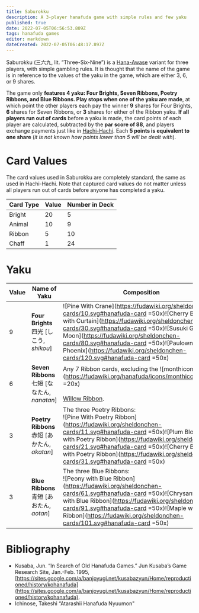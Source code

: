 ```yaml
---
title: Saburokku
description: A 3-player hanafuda game with simple rules and few yaku
published: true
date: 2022-07-05T06:56:53.809Z
tags: hanafuda games
editor: markdown
dateCreated: 2022-07-05T06:48:17.897Z
---
```


Saburokku (三六九, lit. “Three-Six-Nine”) is a [Hana-Awase](https://fudawiki.org/en/hanafuda/games/hana-awase) variant for three players, with simple gambling rules. It is thought that the name of the game is in reference to the values of the yaku in the game, which are either 3, 6, or 9 shares.

The game only **features 4 yaku: Four Brights, Seven Ribbons, Poetry Ribbons, and Blue Ribbons. Play stops when one of the yaku are made**, at which point the other players each pay the winner **9** shares for Four Brights, **6** shares for Seven Ribbons, or **3** shares for either of the Ribbon yaku. **If all players run out of cards** before a yaku is made, the card points of each player are calculated, subtracted by the **par score of 88**, and players exchange payments just like in [Hachi-Hachi](https://fudawiki.org/en/hanafuda/games/hachi-hachi). Each **5 points is equivalent to one share** (*it is not known how points lower than 5 will be dealt with*).

# Card Values

The card values used in Saburokku are completely standard, the same as used in Hachi-Hachi. Note that captured card values do not matter unless all players run out of cards before anyone has completed a yaku.

| Card Type | Value | Number in Deck |
| --- | --- | --- |
| Bright | 20  | 5   |
| Animal | 10  | 9   |
| Ribbon | 5   | 10  |
| Chaff  | 1   | 24  |

# Yaku

| Value | Name of Yaku | Composition |
| --- | --- | --- |
| 9   | **Four Brights**  <br>四光 \[しこう, *shikou*\] | ![Pine With Crane](https://fudawiki.org/sheldonchen-cards/10.svg#hanafuda-card =50x)![Cherry Blossom with Curtain](https://fudawiki.org/sheldonchen-cards/30.svg#hanafuda-card =50x)![Susuki Grass with Moon](https://fudawiki.org/sheldonchen-cards/80.svg#hanafuda-card =50x)![Paulownia with Phoenix](https://fudawiki.org/sheldonchen-cards/120.svg#hanafuda-card =50x) |
| 6   | **Seven Ribbons**  <br>七短 \[ななたん, *nanatan*\] | Any 7 Ribbon cards, excluding the ![monthicon_11.png](https://fudawiki.org/hanafuda/icons/monthicon_11.png =20x)<br><br>[Willow Ribbon](https://fudawiki.org/en/hanafuda/suits/willow#plain-ribbon). |
| 3   | **Poetry Ribbons**  <br>赤短 \[あかたん, *akatan*\] | The three Poetry Ribbons: <br>![Pine With Poetry Ribbon](https://fudawiki.org/sheldonchen-cards/11.svg#hanafuda-card =50x)![Plum Blossom with Poetry Ribbon](https://fudawiki.org/sheldonchen-cards/21.svg#hanafuda-card =50x)![Cherry Blossom with Poetry Ribbon](https://fudawiki.org/sheldonchen-cards/31.svg#hanafuda-card =50x) |
| 3   | **Blue Ribbons**  <br>青短 \[あおたん, *aotan*\] | The three Blue Ribbons:  <br>![Peony with Blue Ribbon](https://fudawiki.org/sheldonchen-cards/61.svg#hanafuda-card =50x)![Chrysanthemum with Blue Ribbon](https://fudawiki.org/sheldonchen-cards/91.svg#hanafuda-card =50x)![Maple with Blue Ribbon](https://fudawiki.org/sheldonchen-cards/101.svg#hanafuda-card =50x) |

# Bibliography

-   Kusaba, Jun. “In Search of Old Hanafuda Games.” Jun Kusaba’s Game Research Site, Jan.-Feb. 1995, [https://sites.google.com/a/banjoyugi.net/kusabazyun/Home/reproductioned/history/kohanafuda](https://sites.google.com/a/banjoyugi.net/kusabazyun/Home/reproductioned/history/kohanafuda).
-   Ichinose, Takeshi “Atarashii Hanafuda Nyuumon"